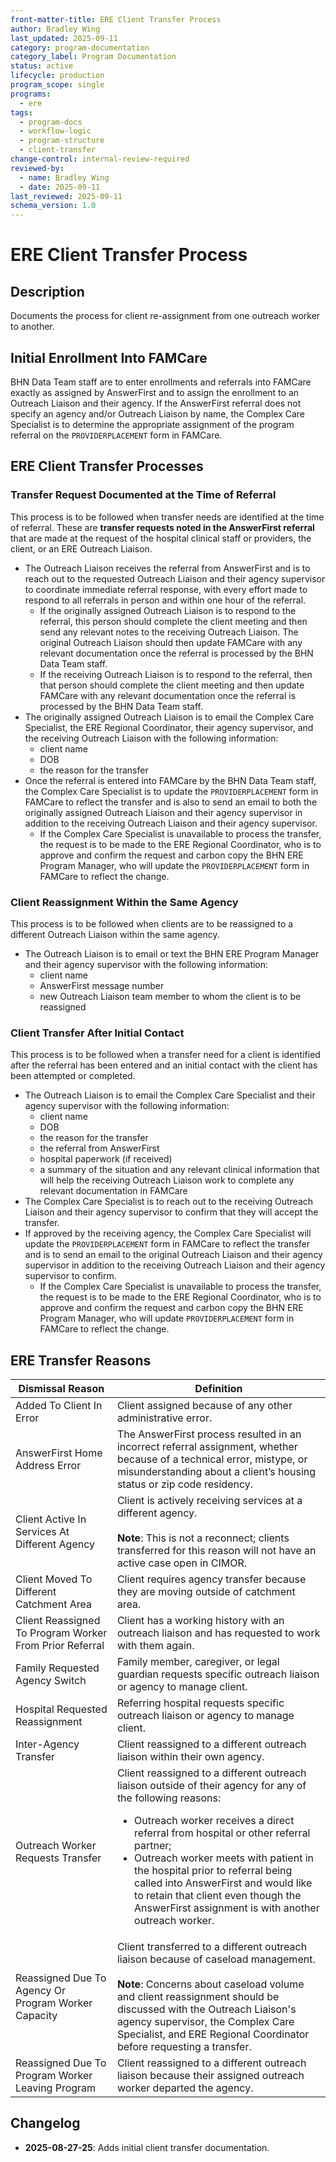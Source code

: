 ```yaml
---
front-matter-title: ERE Client Transfer Process  
author: Bradley Wing
last_updated: 2025-09-11
category: program-documentation
category_label: Program Documentation
status: active  
lifecycle: production
program_scope: single
programs:
  - ere
tags:
  - program-docs
  - workflow-logic
  - program-structure
  - client-transfer
change-control: internal-review-required
reviewed-by:
  - name: Bradley Wing
  - date: 2025-09-11
last_reviewed: 2025-09-11
schema_version: 1.0
---
```


# ERE Client Transfer Process

## Description

Documents the process for client re-assignment from one outreach worker to another.

## Initial Enrollment Into FAMCare

BHN Data Team staff are to enter enrollments and referrals into FAMCare exactly as assigned by AnswerFirst and to assign the enrollment to an Outreach Liaison and their agency. If the AnswerFirst referral does not specify an agency and/or Outreach Liaison by name, the Complex Care Specialist is to determine the appropriate assignment of the program referral on the `PROVIDERPLACEMENT` form in FAMCare.

## ERE Client Transfer Processes

### Transfer Request Documented at the Time of Referral

This process is to be followed when transfer needs are identified at the time of referral. These are **transfer requests noted in the AnswerFirst referral** that are made at the request of the hospital clinical staff or providers, the client, or an ERE Outreach Liaison.

- The Outreach Liaison receives the referral from AnswerFirst and is to reach out to the requested Outreach Liaison and their agency supervisor to coordinate immediate referral response, with every effort made to respond to all referrals in person and within one hour of the referral.
  - If the originally assigned Outreach Liaison is to respond to the referral, this person should complete the client meeting and then send any relevant notes to the receiving Outreach Liaison. The original Outreach Liaison should then update FAMCare with any relevant documentation once the referral is processed by the BHN Data Team staff.
  - If the receiving Outreach Liaison is to respond to the referral, then that person should complete the client meeting and then update FAMCare with any relevant documentation once the referral is processed by the BHN Data Team staff.
- The originally assigned Outreach Liaison is to email the Complex Care Specialist, the ERE Regional Coordinator, their agency supervisor, and the receiving Outreach Liaison with the following information:
  - client name
  - DOB
  - the reason for the transfer
- Once the referral is entered into FAMCare by the BHN Data Team staff, the Complex Care Specialist is to update the  `PROVIDERPLACEMENT` form in FAMCare to reflect the transfer and is also to send an email to both the originally assigned Outreach Liaison and their agency supervisor in addition to the receiving Outreach Liaison and their agency supervisor.
  - If the Complex Care Specialist is unavailable to process the transfer, the request is to be made to the ERE Regional Coordinator, who is to approve and confirm the request and carbon copy the BHN ERE Program Manager, who will update the `PROVIDERPLACEMENT` form in FAMCare to reflect the change.

### Client Reassignment Within the Same Agency

This process is to be followed when clients are to be reassigned to a different Outreach Liaison within the same agency.

- The Outreach Liaison is to email or text the BHN ERE Program Manager and their agency supervisor with the following information:
  - client name
  - AnswerFirst message number
  - new Outreach Liaison team member to whom the client is to be reassigned

### Client Transfer After Initial Contact

This process is to be followed when a transfer need for a client is identified after the referral has been entered and an initial contact with the client has been attempted or completed.

- The Outreach Liaison is to email the Complex Care Specialist and their agency supervisor with the following information:
  - client name
  - DOB
  - the reason for the transfer
  - the referral from AnswerFirst
  - hospital paperwork (if received)
  - a summary of the situation and any relevant clinical information that will help the receiving Outreach Liaison work to complete any relevant documentation in FAMCare
- The Complex Care Specialist is to reach out to the receiving Outreach Liaison and their agency supervisor to confirm that they will accept the transfer.
- If approved by the receiving agency, the Complex Care Specialist will update the `PROVIDERPLACEMENT` form in FAMCare to reflect the transfer and is to send an email to the original Outreach Liaison and their agency supervisor in addition to the receiving Outreach Liaison and their agency supervisor to confirm.
  - If the Complex Care Specialist is unavailable to process the transfer, the request is to be made to the ERE Regional Coordinator, who is to approve and confirm the request and carbon copy the BHN ERE Program Manager, who will update `PROVIDERPLACEMENT` form in FAMCare to reflect the change.

## ERE Transfer Reasons

| Dismissal Reason                                        | Definition                                                                                                                                                                                                                                                                                                                                                                                                                    |
|---------------------------------------------------------|-------------------------------------------------------------------------------------------------------------------------------------------------------------------------------------------------------------------------------------------------------------------------------------------------------------------------------------------------------------------------------------------------------------------------------|
| Added To Client In Error     | Client assigned because of any other administrative error.        |
| AnswerFirst Home Address Error                          | The AnswerFirst process resulted in an incorrect referral assignment, whether because of a technical error, mistype, or misunderstanding about a client’s housing status or zip code residency.    |
| Client Active In Services At Different Agency           | Client is actively receiving services at a different agency.<br><br>**Note**: This is not a reconnect; clients transferred for this reason will not have an active case open in CIMOR.   |
| Client Moved To Different Catchment Area                | Client requires agency transfer because they are moving outside of catchment area.        |
| Client Reassigned To Program Worker From Prior Referral | Client has a working history with an outreach liaison and has requested to work with them again.      |
| Family Requested Agency Switch                          | Family member, caregiver, or legal guardian requests specific outreach liaison or agency to manage client.      |
| Hospital Requested Reassignment                         | Referring hospital requests specific outreach liaison or agency to manage client.          |
| Inter-Agency Transfer                                   | Client reassigned to a different outreach liaison within their own agency.       |
| Outreach Worker Requests Transfer                       | Client reassigned to a different outreach liaison outside of their agency for any of the following reasons:<ul><li>Outreach worker receives a direct referral from hospital or other referral partner;</li><li>Outreach worker meets with patient in the hospital prior to referral being called into AnswerFirst and would like to retain that client even though the AnswerFirst assignment is with another outreach worker.</li></ul> |
| Reassigned Due To Agency Or Program Worker Capacity     | Client transferred to a different outreach liaison because of caseload management.<br><br>**Note**: Concerns about caseload volume and client reassignment should be discussed with the Outreach Liaison's agency supervisor, the Complex Care Specialist, and ERE Regional Coordinator before requesting a transfer.     |
| Reassigned Due To Program Worker Leaving Program        | Client reassigned to a different outreach liaison because their assigned outreach worker departed the agency.     |

## Changelog

- **2025-08-27-25**: Adds initial client transfer documentation.
